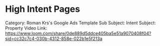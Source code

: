 # High Intent Pages

Category: Roman Krs's Google Ads Template
Sub Subject: Intent
Subject: Property
Video Link: https://www.loom.com/share/0de889d5ddce405ba5e51a9070408f04?sid=cc32c7c4-030b-4312-858e-022b1e5f213a